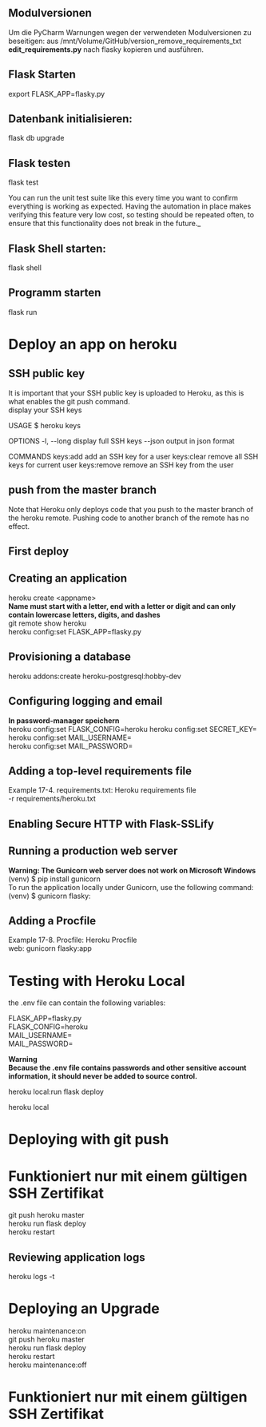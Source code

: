 Modulversionen
--------------
Um die PyCharm Warnungen wegen der verwendeten Modulversionen zu beseitigen:
aus /mnt/Volume/GitHub/version_remove_requirements_txt 
**edit_requirements.py** nach flasky kopieren und ausführen.


Flask Starten
-------------
export FLASK_APP=flasky.py

Datenbank initialisieren:
-------------------------
flask db upgrade

Flask testen
------------
flask test

You can run the unit test suite like this every time you want to confirm everything is working as expected. Having the automation in place makes verifying this feature very low cost, so testing should be repeated often, to ensure that this functionality does not break in the future._


Flask Shell starten:
--------------------
flask shell

Programm starten
----------------
flask run


Deploy an app on heroku
=======================

SSH public key
--------------

It is important that your SSH public key is uploaded to Heroku, as this is what enables the git push command.  
display your SSH keys

USAGE
  $ heroku keys

OPTIONS
  -l, --long  display full SSH keys
  --json      output in json format

COMMANDS
  keys:add     add an SSH key for a user
  keys:clear   remove all SSH keys for current user
  keys:remove  remove an SSH key from the user

push from the master branch
---------------------------
Note that Heroku only deploys code that you push to the master branch of the heroku remote. Pushing code to another branch of the remote has no effect.


First deploy
------------
Creating an application
-----------------------
heroku create \<appname>  
**Name must start with a letter, end with a letter or digit and can only contain lowercase letters, digits, and dashes**  
git remote show heroku  
heroku config:set FLASK_APP=flasky.py  

Provisioning a database  
-----------------------
heroku addons:create heroku-postgresql:hobby-dev  

Configuring logging and email
-------------------
**In password-manager speichern**  
heroku config:set FLASK_CONFIG=heroku
heroku config:set SECRET_KEY=  
heroku config:set MAIL_USERNAME=<your-gmail-username>  
heroku config:set MAIL_PASSWORD=<your-gmail-password>  

Adding a top-level requirements file
------------------------------------
Example 17-4. requirements.txt: Heroku requirements file  
-r requirements/heroku.txt  

Enabling Secure HTTP with Flask-SSLify
--------------------------------------

Running a production web server
-------------------------------
**Warning: The Gunicorn web server does not work on Microsoft Windows**  
(venv) $ pip install gunicorn  
To run the application locally under Gunicorn, use the following command:  
(venv) $ gunicorn flasky:

Adding a Procfile
-----------------
Example 17-8. Procfile: Heroku Procfile  
web: gunicorn flasky:app

Testing with Heroku Local
=========================
the .env file can contain the following variables:

FLASK_APP=flasky.py  
FLASK_CONFIG=heroku  
MAIL_USERNAME=<your-gmail-username>  
MAIL_PASSWORD=<your-gmail-password>  

**Warning  
Because the .env file contains passwords and other sensitive account information, it should never be added to 
source control.**

heroku local:run flask deploy  

heroku local  



Deploying with git push
=======================

Funktioniert nur mit einem gültigen SSH Zertifikat
==================================================

git push heroku master  
heroku run flask deploy  
heroku restart

Reviewing application logs
--------------------------
heroku logs -t

Deploying an Upgrade
====================
heroku maintenance:on  
git push heroku master  
heroku run flask deploy  
heroku restart  
heroku maintenance:off

Funktioniert nur mit einem gültigen SSH Zertifikat
==================================================
